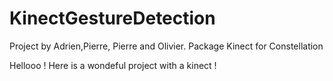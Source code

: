 # KinectGestureDetection
Project by Adrien,Pierre, Pierre and Olivier. Package Kinect for Constellation

Hellooo ! Here is a wondeful project with a kinect !
